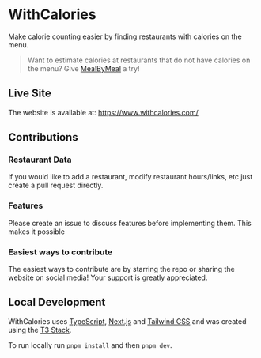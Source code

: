 # WithCalories

Make calorie counting easier by finding restaurants with calories on the menu.

> Want to estimate calories at restaurants that do not have calories on the menu? Give [MealByMeal](https://www.mealbymeal.com) a try!

## Live Site

The website is available at: https://www.withcalories.com/

## Contributions

### Restaurant Data

If you would like to add a restaurant, modify restaurant hours/links, etc just create a pull request directly.

### Features

Please create an issue to discuss features before implementing them. This makes it possible

### Easiest ways to contribute

The easiest ways to contribute are by starring the repo or sharing the website on social media! Your support is greatly appreciated.

## Local Development

WithCalories uses [TypeScript](https://www.typescriptlang.org/), [Next.js](https://nextjs.org) and [Tailwind CSS](https://tailwindcss.com) and was created using the [T3 Stack](https://create.t3.gg/).

To run locally run `pnpm install` and then `pnpm dev`.
